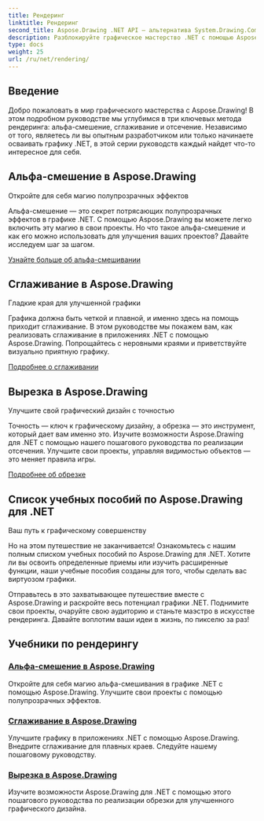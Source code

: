 ```yaml
---
title: Рендеринг
linktitle: Рендеринг
second_title: Aspose.Drawing .NET API — альтернатива System.Drawing.Common
description: Разблокируйте графическое мастерство .NET с помощью Aspose.Drawing! Улучшайте проекты с помощью альфа-смешивания для создания полупрозрачных эффектов. Изучите сглаживание и обрезку для улучшения дизайна.
type: docs
weight: 25
url: /ru/net/rendering/
---
```

## Введение

Добро пожаловать в мир графического мастерства с Aspose.Drawing! В этом подробном руководстве мы углубимся в три ключевых метода рендеринга: альфа-смешение, сглаживание и отсечение. Независимо от того, являетесь ли вы опытным разработчиком или только начинаете осваивать графику .NET, в этой серии руководств каждый найдет что-то интересное для себя.

## Альфа-смешение в Aspose.Drawing
Откройте для себя магию полупрозрачных эффектов

Альфа-смешение — это секрет потрясающих полупрозрачных эффектов в графике .NET. С помощью Aspose.Drawing вы можете легко включить эту магию в свои проекты. Но что такое альфа-смешение и как его можно использовать для улучшения ваших проектов? Давайте исследуем шаг за шагом.

[Узнайте больше об альфа-смешивании](./alpha-blending/)

## Сглаживание в Aspose.Drawing
Гладкие края для улучшенной графики

Графика должна быть четкой и плавной, и именно здесь на помощь приходит сглаживание. В этом руководстве мы покажем вам, как реализовать сглаживание в приложениях .NET с помощью Aspose.Drawing. Попрощайтесь с неровными краями и приветствуйте визуально приятную графику.

[Подробнее о сглаживании](./antialiasing/)

## Вырезка в Aspose.Drawing
Улучшите свой графический дизайн с точностью

Точность — ключ к графическому дизайну, а обрезка — это инструмент, который дает вам именно это. Изучите возможности Aspose.Drawing для .NET с помощью нашего пошагового руководства по реализации отсечения. Улучшите свои проекты, управляя видимостью объектов — это меняет правила игры.

[Подробнее об обрезке](./clipping/)

## Список учебных пособий по Aspose.Drawing для .NET
Ваш путь к графическому совершенству

Но на этом путешествие не заканчивается! Ознакомьтесь с нашим полным списком учебных пособий по Aspose.Drawing для .NET. Хотите ли вы освоить определенные приемы или изучить расширенные функции, наши учебные пособия созданы для того, чтобы сделать вас виртуозом графики.

Отправьтесь в это захватывающее путешествие вместе с Aspose.Drawing и раскройте весь потенциал графики .NET. Поднимите свои проекты, очаруйте свою аудиторию и станьте маэстро в искусстве рендеринга. Давайте воплотим ваши идеи в жизнь, по пикселю за раз!
## Учебники по рендерингу
### [Альфа-смешение в Aspose.Drawing](./alpha-blending/)
Откройте для себя магию альфа-смешивания в графике .NET с помощью Aspose.Drawing. Улучшите свои проекты с помощью полупрозрачных эффектов.
### [Сглаживание в Aspose.Drawing](./antialiasing/)
Улучшите графику в приложениях .NET с помощью Aspose.Drawing. Внедрите сглаживание для плавных краев. Следуйте нашему пошаговому руководству.
### [Вырезка в Aspose.Drawing](./clipping/)
Изучите возможности Aspose.Drawing для .NET с помощью этого пошагового руководства по реализации обрезки для улучшенного графического дизайна.